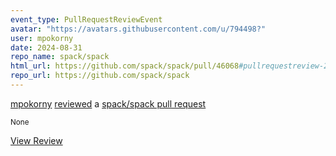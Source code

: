 ```yaml
---
event_type: PullRequestReviewEvent
avatar: "https://avatars.githubusercontent.com/u/794498?"
user: mpokorny
date: 2024-08-31
repo_name: spack/spack
html_url: https://github.com/spack/spack/pull/46068#pullrequestreview-2274136624
repo_url: https://github.com/spack/spack
---
```


<a href='https://github.com/mpokorny' target='_blank'>mpokorny</a> <a href='https://github.com/spack/spack/pull/46068#pullrequestreview-2274136624' target='_blank'>reviewed</a> a <a href='https://github.com/spack/spack/pull/46068' target='_blank'>spack/spack pull request</a>

<small>None</small>

<a href='https://github.com/spack/spack/pull/46068#pullrequestreview-2274136624' target='_blank'>View Review</a>